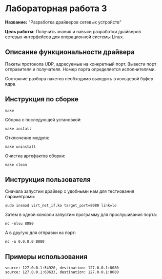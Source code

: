 # Лабораторная работа 3

**Название:** "Разработка драйверов сетевых устройств"

**Цель работы:** Получить знания и навыки разработки драйверов сетевых 
интерфейсов для операционной системы Linux.

## Описание функциональности драйвера
Пакеты протокола UDP, адресуемые на конкретный порт. Вывести порт отправителя и получателя. Номер порта определяется исполнителями.

Состояние разбора пакетов необходимо выводить в кольцевой буфер ядра.

## Инструкция по сборке

```
make
```

Сборка с последующей установкой:

```
make install
```

Отключение модуля:

```
make uninstall
```

Очистка артефактов сборки:

```
make clean
```

## Инструкция пользователя

Сначала запустим драйвер с удобными нам для тестиования параметрами:

```
sudo insmod virt_net_if.ko target_port=8080 link=lo
```

Затем в одной консоли запустим программу для прослушивания порта:

```
nc -nlvu 8080
```

А в другую для отправки на порт:

```
nc -u 0.0.0.0 8080
```

## Примеры использования

```
source: 127.0.0.1:54920, destination: 127.0.0.1:8080
source: 127.0.0.1:60633, destination: 127.0.0.1:8080
```
